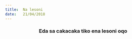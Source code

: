 ```yaml
---
title:  Na lesoni
date:   21/04/2018
---
```


### <center>Eda sa cakacaka tiko ena lesoni oqo</center>